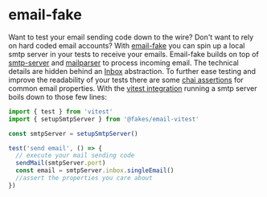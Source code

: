 # email-fake

Want to test your email sending code down to the wire?
Don't want to rely on hard coded email accounts?
With [email-fake](./packages/fake) you can spin up a local smtp server in your tests to receive your emails.
Email-fake builds on top of [smtp-server](https://github.com/nodemailer/smtp-server) and [mailparser](https://github.com/nodemailer/mailparser) to process incoming email.
The technical details are hidden behind an [Inbox](./packages/fake/src/index.ts) abstraction.
To further ease testing and improve the readability of your tests there are some [chai assertions](./packages/chai) for common email properties.
With the [vitest integration](./packages/vitest) running a smtp server boils down to those few lines:

```typescript
import { test } from 'vitest'
import { setupSmtpServer } from '@fakes/email-vitest'

const smtpServer = setupSmtpServer()

test('send email', () => {
  // execute your mail sending code
  sendMail(smtpServer.port)
  const email = smtpServer.inbox.singleEmail()
  //assert the properties you care about  
})
```
